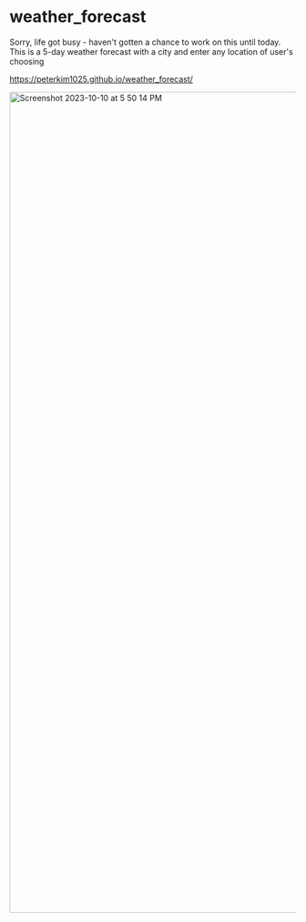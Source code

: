 # weather_forecast

Sorry, life got busy - haven't gotten a chance to work on this until today.
This is a 5-day weather forecast with a city and enter any location of user's choosing

https://peterkim1025.github.io/weather_forecast/

<img width="1440" alt="Screenshot 2023-10-10 at 5 50 14 PM" src="https://github.com/peterkim1025/weather_forecast/assets/57886218/08fdce72-6e8f-4425-9d79-4576126dcd09">
